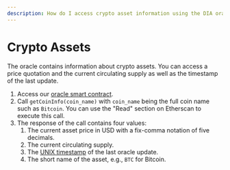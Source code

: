 ```yaml
---
description: How do I access crypto asset information using the DIA oracle system?
---
```


# Crypto Assets

The oracle contains information about crypto assets. You can access a price quotation and the current circulating supply as well as the timestamp of the last update.

1.  Access our [oracle smart contract](deployed-contracts.md).
2. Call `getCoinInfo(coin_name)` with `coin_name` being the full coin name such as `Bitcoin`. You can use the "Read" section on Etherscan to execute this call.
3. The response of the call contains four values:
   1. The current asset price in USD with a fix-comma notation of five decimals.
   2. The current circulating supply.
   3. The [UNIX timestamp](https://www.unixtimestamp.com/) of the last oracle update.
   4. The short name of the asset, e.g., `BTC` for Bitcoin.




